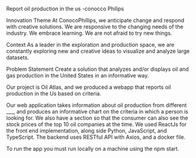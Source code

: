 Report oil production in the us -conocco Philips

Innovation Theme
At ConocoPhillips, we anticipate change and respond with creative solutions. We are responsive to the changing needs of the industry. We embrace learning. We are not afraid to try new things.

Context
As a leader in the exploration and production space, we are constantly exploring new and creative ideas to visualize and analyze large datasets.

Problem Statement
Create a solution that analyzes and/or displays oil and gas production in the United States in an informative way.



Our project is Oil Atlas, and we produced a webapp that reports oil production in the Us based on criteria. 

Our web application takes information about oil production from different ___, and produces an informative chart on the criteria in which a person is looking for. We also have a section so that the consumer can also see the stock prices of the top 10 oil companies at the time. We used ReactJs for the front end implementation, along side Python, JavaScript, and TypeScript. The backend uses RESTful API with Axios, and a docker file. 

To run the app you must run locally on a machine using the npm start.